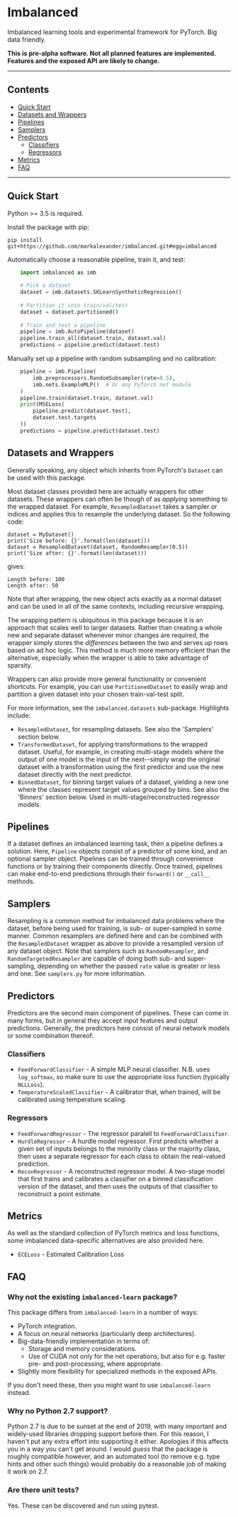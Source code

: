 
# Imbalanced

Imbalanced learning tools and experimental framework for PyTorch.
Big data friendly.

<!--REPORT-IGNORE-->
**This is pre-alpha software.  Not all planned features are implemented.
Features and the exposed API are likely to change.**

----

## Contents

  - [Quick Start](#quick-start)
  - [Datasets and Wrappers](#datasets-and-wrappers)
  - [Pipelines](#pipelines)
  - [Samplers](#samplers)
  - [Predictors](#predictors)
    - [Classifiers](#classifiers)
    - [Regressors](#regressors)
  - [Metrics](#metrics)
  - [FAQ](#faq)

----
<!--/REPORT-IGNORE-->


## Quick Start

Python >= 3.5 is required.

Install the package with pip:

    pip install git+https://github.com/markalexander/imbalanced.git#egg=imbalanced

<!--REPORT-IGNORE-->
Automatically choose a reasonable pipeline, train it, and test:

```python
    import imbalanced as imb
    
    # Pick a dataset
    dataset = imb.datasets.SKLearnSyntheticRegression()
    
    # Partition it into train/val/test
    dataset = dataset.partitioned()
    
    # Train and test a pipeline
    pipeline = imb.AutoPipeline(dataset)
    pipeline.train_all(dataset.train, dataset.val)
    predictions = pipeline.predict(dataset.test)
```

Manually set up a pipeline with random subsampling and no calibration:

```python
    pipeline = imb.Pipeline(
        imb.preprocessors.RandomSubsampler(rate=0.5),
        imb.nets.ExampleMLP()  # Or any PyTorch net module
    )
    pipeline.train(dataset.train, dataset.val)
    print(MSELoss(
        pipeline.predict(dataset.test),
        dataset.test.targets
    ))
    predictions = pipeline.predict(dataset.test)

```
<!--/REPORT-IGNORE-->

## Datasets and Wrappers

Generally speaking, any object which inherits from PyTorch's `Dataset` can be
used with this package.

Most dataset classes provided here are actually wrappers for other datasets.
These wrappers can often be though of as *applying* something to the wrapped
dataset.  For example, `ResampledDataset` takes a sampler or indices
and applies this to resample the underlying dataset.  So the following code:

    dataset = MyDataset()
    print('Size before: {}'.format(len(dataset)))
    dataset = ResampledDataset(dataset, RandomResampler(0.5))
    print('Size after: {}'.format(len(dataset)))

gives:

    Length before: 100
    Length after: 50

Note that after wrapping, the new object acts exactly as a normal dataset and
can be used in all of the same contexts, including recursive wrapping.

The wrapping pattern is ubiquitous in this package because it is an approach
that scales well to larger datasets.  Rather than creating a whole new and
separate dataset whenever minor changes are required, the wrapper simply stores
the *differences* between the two and serves up rows based on ad hoc logic. 
This method is much more memory efficient than the alternative, especially
when the wrapper is able to take advantage of sparsity.

Wrappers can also provide more general functionality or convenient shortcuts.
For example, you can use `PartitionedDataset` to easily wrap and partition a
given dataset into your chosen train-val-test split.

For more information, see the `imbalanced.datasets` sub-package.  Highlights
include:

  - `ResampledDataset`, for resampling datasets.  See also the 'Samplers'
    section below.
  - `TransformedDataset`, for applying transformations to the wrapped dataset.
    Useful, for example, in creating multi-stage models where the output of one
    model is the input of the next--simply wrap the original dataset with a
    transformation using the first predictor and use the new dataset directly
    with the next predictor.
  - `BinnedDataset`, for binning target values of a dataset, yielding a new one
    where the classes represent target values grouped by bins.  See also the
    'Binners' section below.  Used in multi-stage/reconstructed regressor
    models.


## Pipelines

If a dataset defines an imbalanced learning task, then a pipeline defines a
solution.  Here, `Pipeline` objects consist of a predictor of some kind, and
an optional sampler object.  Pipelines can be trained through convenience
functions or by training their components directly.  Once trained, pipelines
can make end-to-end predictions through their `forward()` or `__call__`
methods.


## Samplers

Resampling is a common method for imbalanced data problems where the dataset,
before being used for training, is sub- or super-sampled in some manner.
Common resamplers are defined here and can be combined with the
`ResampledDataset` wrapper as above to provide a resampled version of any
dataset object.  Note that samplers such as `RandomResampler`, and
`RandomTargetedResampler` are capable of doing both sub- and super-sampling, 
depending on whether the passed `rate` value is greater or less and one.  See
`samplers.py` for more information.


## Predictors

Predictors are the second main component of pipelines.  These can come in many
forms, but in general they accept input features and output predictions.
Generally, the predictors here consist of neural network models or some
combination thereof.

### Classifiers

  - `FeedForwardClassifier` - A simple MLP neural classifier.  N.B. uses
    `log_softmax`, so make sure to use the appropriate loss function (typically
    `NLLLoss`).
  - `TemperatureScaledClassifier` - A calibrator that, when trained, will be
    calibrated using temperature scaling.


### Regressors

  - `FeedForwardRegressor` - The regressor paralell to `FeedForwardClassifier`.
  - `HurdleRegressor` - A hurdle model regressor.  First predicts whether a
    given set of inputs belongs to the minority class or the majority class,
    then uses a separate regressor for each class to obtain the real-valued
    prediction.
  - `ReconRegressor` - A reconstructed regressor model.  A two-stage model that
    first trains and calibrates a classifier on a binned classification version
    of the dataset, and then uses the outputs of that classifier to reconstruct
    a point estimate.


## Metrics

As well as the standard collection of PyTorch metrics and loss functions,
some imbalanced data-specific alternatives are also provided here.

  - `ECELoss` - Estimated Calibration Loss


## FAQ

### Why not the existing `imbalanced-learn` package?

This package differs from `imbalanced-learn` in a number of ways:

  - PyTorch integration.
  - A focus on neural networks (particularly deep architectures).
  - Big-data-friendly implementation in terms of:
    - Storage and memory considerations.
    - Use of CUDA not only for the net operations, but also for e.g. faster
      pre- and post-processing, where appropriate.
  - Slightly more flexibility for specialized methods in the exposed APIs.
  
If you don't need these, then you might want to use `imbalanced-learn` instead.


### Why no Python 2.7 support?

Python 2.7 is due to be sunset at the end of 2019, with many important and
widely-used libraries dropping support before then.  For this reason, I haven't
put any extra effort into supporting it either.  Apologies if this affects you
in a way you can't get around.  I would *guess* that the package is roughly
compatible however, and an automated tool (to remove e.g. type hints and other
such things) would probably do a reasonable job of making it work on 2.7.


### Are there unit tests?

Yes.  These can be discovered and run using pytest.